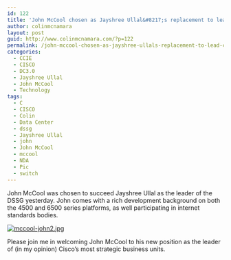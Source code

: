 ```yaml
---
id: 122
title: 'John McCool chosen as Jayshree Ullal&#8217;s replacement to lead Cisco&#8217;s Data Center Switching and Services Group (DSSG)'
author: colinmcnamara
layout: post
guid: http://www.colinmcnamara.com/?p=122
permalink: /john-mccool-chosen-as-jayshree-ullals-replacement-to-lead-ciscos-data-center-switching-and-services-group-dssg/
categories:
  - CCIE
  - CISCO
  - DC3.0
  - Jayshree Ullal
  - John McCool
  - Technology
tags:
  - C
  - CISCO
  - Colin
  - Data Center
  - dssg
  - Jayshree Ullal
  - john
  - John McCool
  - mccool
  - NDA
  - Pic
  - switch
---
```

John McCool was chosen to succeed Jayshree Ullal as the leader of the DSSG yesterday. John comes with a rich development background on both the 4500 and 6500 series platforms, as well participating in internet standards bodies. 

<a class="thickbox" rel="" href='http://www.colinmcnamara.com/wp-content/gallery/john-mccool/mccool-john2.jpg' title=''><img src='http://www.colinmcnamara.com/wp-content/gallery/john-mccool/thumbs/thumbs_mccool-john2.jpg' alt='mccool-john2.jpg' class='ngg-singlepic ngg-none' /></a>

Please join me in welcoming John McCool to his new position as the leader of (in my opinion) Cisco&#8217;s most strategic business units.